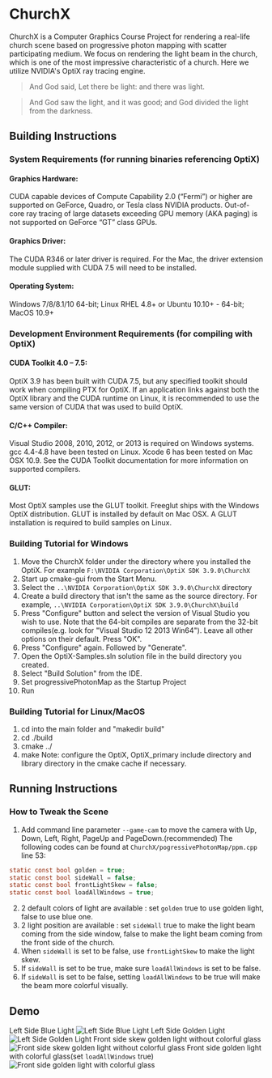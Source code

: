 # ChurchX
ChurchX is a Computer Graphics Course Project for rendering a real-life church scene based on progressive photon mapping with scatter participating medium. We focus on rendering the light beam in the church, which is one of the most impressive characteristic of a church. Here we utilize NVIDIA's OptiX ray tracing engine.

> And God said, Let there be light: and there was light.

> And God saw the light, and it was good; and God divided the light from the darkness.

## Building Instructions

### System Requirements (for running binaries referencing OptiX)

#### Graphics Hardware:
CUDA capable devices of Compute Capability 2.0 (“Fermi”) or higher are supported on GeForce, Quadro, or Tesla class NVIDIA products. Out-of-core ray tracing of large datasets exceeding GPU memory (AKA paging) is not supported on GeForce “GT” class GPUs.
#### Graphics Driver:
The CUDA R346 or later driver is required. For the Mac, the driver extension module supplied with CUDA 7.5 will need to be installed.
#### Operating System:
Windows 7/8/8.1/10 64-bit; Linux RHEL 4.8+ or Ubuntu 10.10+ - 64-bit; MacOS 10.9+

### Development Environment Requirements (for compiling with OptiX)

#### CUDA Toolkit 4.0 – 7.5:
OptiX 3.9 has been built with CUDA 7.5, but any specified toolkit should work when compiling PTX for OptiX. If an application links against both the OptiX library and the CUDA runtime on Linux, it is recommended to use the same version of CUDA that was used to build OptiX.
#### C/C++ Compiler:
Visual Studio 2008, 2010, 2012, or 2013 is required on Windows systems. gcc 4.4-4.8 have been tested on Linux. Xcode 6 has been tested on Mac OSX 10.9. See the CUDA Toolkit documentation for more information on supported compilers.
#### GLUT:
Most OptiX samples use the GLUT toolkit. Freeglut ships with the Windows OptiX distribution. GLUT is installed by default on Mac OSX. A GLUT installation is required to build samples on Linux.

### Building Tutorial for Windows
1. Move the ChurchX folder under the directory where you installed the OptiX.
    For example
    `F:\NVIDIA Corporation\OptiX SDK 3.9.0\ChurchX`
2. Start up cmake-gui from the Start Menu.
3. Select the `..\NVIDIA Corporation\OptiX SDK 3.9.0\ChurchX` directory
4. Create a build directory that isn't the same as the source directory.  For example, `..\NVIDIA Corporation\OptiX SDK 3.9.0\ChurchX\build`
5. Press "Configure" button and select the version of Visual Studio you wish to use.  Note that the 64-bit compiles are separate from the 32-bit compiles(e.g. look for "Visual Studio 12 2013 Win64").  Leave all other options on
   their default.  Press "OK".
6. Press "Configure" again.  Followed by "Generate".
7. Open the OptiX-Samples.sln solution file in the build directory you created.
8. Select "Build Solution" from the IDE.
9. Set progressivePhotonMap as the Startup Project
10. Run

### Building Tutorial for Linux/MacOS
1. cd into the main folder and "makedir build"
2. cd ./build
3. cmake ../
4. make
Note: configure the OptiX, OptiX_primary include directory and library directory in the cmake cache if necessary.

## Running Instructions
### How to Tweak the Scene
1. Add command line parameter `--game-cam` to move the camera with Up, Down, Left, Right, PageUp and PageDown.(recommended)
The following codes can be found at `ChurchX/pogressivePhotonMap/ppm.cpp` line 53:
``` c
static const bool golden = true;
static const bool sideWall = false;
static const bool frontLightSkew = false;
static const bool loadAllWindows = true;
```
2. 2 default colors of light are available : set `golden` true to use golden light, false to use blue one.
3. 2 light position are available : set `sideWall` true to make the light beam coming from the side window, false to make the light beam coming from the front side of the church.
4. When `sideWall` is set to be false, use `frontLightSkew` to make the light skew.
5. If `sideWall` is set to be true, make sure `loadAllWindows` is set to be false.
6. If `sideWall` is set to be false, setting `loadAllWindows` to be true will make the beam more colorful visually.

## Demo
Left Side Blue Light
![Left Side Blue Light](https://raw.githubusercontent.com/DoraXingyu/ChurchX_new/master/demo/sample1.png)
Left Side Golden Light
![Left Side Golden Light](https://raw.githubusercontent.com/DoraXingyu/ChurchX_new/master/demo/sample2.png)
Front side skew golden light without colorful glass
![Front side skew golden light without colorful glass](https://raw.githubusercontent.com/DoraXingyu/ChurchX_new/master/demo/sample3.png)
Front side golden light with colorful glass(set `loadAllWindows` true)
![Front side golden light with colorful glass](https://raw.githubusercontent.com/DoraXingyu/ChurchX_new/master/demo/sample102.png)
